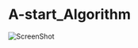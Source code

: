 # A-start_Algorithm
![ScreenShot](https://github.com/NehanMP/A-start_Algorithm/assets/148346345/2cdc5f8f-8413-4a98-acb9-2c47871d58cd)
